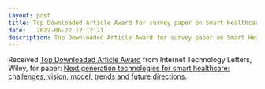 ```yaml
---
layout: post
title: Top Downloaded Article Award for survey paper on Smart Healthcare
date:   2022-06-22 12:12:21
description: Top Downloaded Article Award for survey paper on Smart Healthcare
---
```


Received [Top Downloaded Article Award](https://shikhartuli.github.io/assets/pdf/ITL_Top_Downloaded_Certificate.pdf) from Internet Technology Letters, Wiley, for paper: [Next generation technologies for smart healthcare: challenges, vision, model, trends and future directions]([https://www.sciencedirect.com/science/article/abs/pii/S0164121219300822](https://onlinelibrary.wiley.com/doi/full/10.1002/itl2.145?elq_mid=62345&elq_cid=32956866&elqCampaignId=38746&utm_campaign=38746&utm_source=eloquaEmail&utm_medium=email&utm_content=EM2Resend-B1-TopDownloaded22-R5D3W24&elqTrack=true)). 
